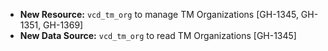 * **New Resource:** `vcd_tm_org` to manage TM Organizations [GH-1345, GH-1351, GH-1369]
* **New Data Source:** `vcd_tm_org` to read TM Organizations [GH-1345]
